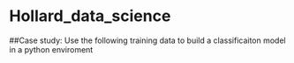 # Hollard_data_science

##Case study:
Use the following training data to build a classificaiton model in a python enviroment
